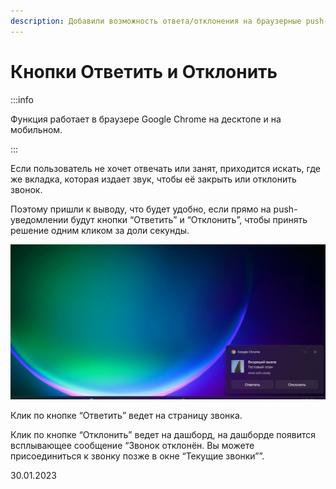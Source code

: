```yaml
---
description: Добавили возможность ответа/отклонения на браузерные push-уведомления о звонке
---
```


# Кнопки Ответить и Отклонить

:::info

Функция работает в браузере Google Chrome на десктопе и на мобильном.

:::

Если пользователь не хочет отвечать или занят, приходится искать, где же вкладка, которая издает звук, чтобы её закрыть или отклонить звонок.

Поэтому пришли к выводу, что будет удобно, если прямо на push-уведомлении будут кнопки “Ответить” и “Отклонить”, чтобы принять решение одним кликом за доли секунды.

![](<../../.gitbook/assets/image (16) (3) (1).png>)

Клик по кнопке “Ответить” ведет на страницу звонка.

Клик по кнопке “Отклонить” ведет на дашборд, на дашборде появится всплывающее сообщение “Звонок отклонён. Вы можете присоединиться к звонку позже в окне “Текущие звонки””.

30.01.2023
